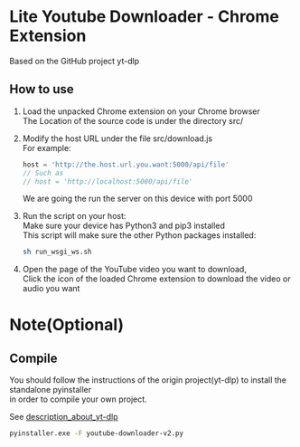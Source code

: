# Lite Youtube Downloader - Chrome Extension
Based on the GitHub project yt-dlp  

## How to use

1. Load the unpacked Chrome extension on your Chrome browser  
   The Location of the source code is under the directory src/

2. Modify the host URL under the file src/download.js  
   For example:
   ```javascript
   host = 'http://the.host.url.you.want:5000/api/file'
   // Such as
   // host = 'http://localhost:5000/api/file'
   ``` 
   We are going the run the server on this device with port 5000  

4. Run the script on your host:  
   Make sure your device has Python3 and pip3 installed  
   This script will make sure the other Python packages installed:  
   ```bash
   sh run_wsgi_ws.sh
   ```
6. Open the page of the YouTube video you want to download,  
   Click the icon of the loaded Chrome extension to download the video or audio you want  

# Note(Optional)

## Compile

You should follow the instructions of the origin project(yt-dlp) to install the standalone pyinstaller  
in order to compile your own project.  

See [description_about_yt-dlp](https://github.com/yt-dlp/yt-dlp#compile)  

```bash
pyinstaller.exe -F youtube-downloader-v2.py
```

